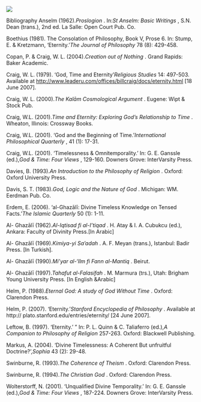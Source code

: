 


![](books/0640-craig_and_his_concept_of_eternity_a_critique_from_the_standpoint_of_the_kalam/images/image002.gif)


Bibliography
Anselm (1962).*Proslogion* . In:*St Anselm: Basic Writings* , S.N. Dean
(trans.), 2nd ed. La Salle: Open Court Pub. Co.

Boethius (1981). The Consolation of Philosophy, Book V, Prose 6. In:
Stump, E. & Kretzmann, ‘Eternity.’*The Journal of Philosophy* 78 (8):
429-458.

Copan, P. & Craig, W. L. (2004).*Creation out of Nothing* . Grand
Rapids: Baker Academic.

Craig, W. L. (1979). ‘God, Time and Eternity’*Religious Studies* 14:
497-503. Available at
http://www.leaderu.com/offices/billcraig/docs/eternity.html [18 June
2007].

Craig, W. L. (2000).*The Kalām Cosmological Argument* . Eugene: Wipt &
Stock Pub.

Craig, W.L. (2001).*Time and Eternity: Exploring God’s Relationship to
Time* . Wheaton, Illınois: Crossway Books.

Craig, W.L. (2001). ‘God and the Beginning of Time.’*International
Philosophical Quarterly* , 41 (1): 17-31.

Craig, W.L. (2001). ‘Timelessness & Omnitemporality.’ In: G. E. Ganssle
(ed.),*God & Time: Four Views* , 129-160. Downers Grove: InterVarsity
Press.

Davies, B. (1993).*An Introduction to the Philosophy of Religion* .
Oxford: Oxford University Press.

Davis, S. T. (1983).*God, Logic and the Nature of God* . Michigan: WM.
Eerdman Pub. Co.

Erdem, E. (2006). ‘al-Ghazālī: Divine Timeless Knowledge on Tensed
Facts.’*The Islamic Quarterly* 50 (1): 1-11.

Al- Ghazālī (1962).*Al-Iqtisad fi al-I’tiqad* . H. Atay & I. A. Cubukcu
(ed.), Ankara: Faculty of Divinity Press.[In Arabic]

Al- Ghazālī (1969).*Kimiya-yi Sa’adah* . A. F. Meyan (trans.), Istanbul:
Badir Press. [In Turkish].

Al- Ghazālī (1990).*Mi’yar al-‘Ilm fi Fann al-Mantiq* . Beirut.

Al- Ghazālī (1997).*Tahafut al-Falasifah* . M. Marmura (trs.), Utah:
Brigham Young University Press. [In English &Arabic]

Helm, P. (1988).*Eternal God: A study of God Without Time* . Oxford:
Clarendon Press.

Helm, P. (2007). ‘Eternity.’*Stanford Encyclopedia of Philosophy* .
Available at http:// plato.stanford.edu/entries/eternity/ [24 June
2007].

Leftow, B. (1997). ‘Eternity.’ ” In: P. L. Quinn & C. Taliaferro
(ed.),*A Companion to Philosophy of Religion* 257-263. Oxford: Blackwell
Publishing.

Markus, A. (2004). ‘Divine Timelessness: A Coherent But unfruitful
Doctrine?’,*Sophia* 43 (2): 29-48.

Swinburne, R. (1993).*The Coherence of Theism* . Oxford: Clarendon
Press.

Swinburne, R. (1994).*The Christian God* . Oxford: Clarendon Press.

Wolterstorff, N. (2001). ‘Unqualified Divine Temporality.’ In: G. E.
Ganssle (ed.),*God & Time: Four Views* , 187-224. Downers Grove:
InterVarsity Press.


